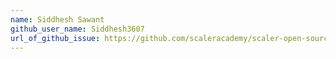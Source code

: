 ```yaml
---
name: Siddhesh Sawant
github_user_name: Siddhesh3607
url_of_github_issue: https://github.com/scaleracademy/scaler-open-source-september-challenge/issues/243                                                               
---
```

